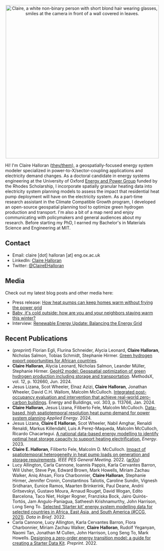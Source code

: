 <meta property="og:image" content="/assets/Claire-formal-2021.jpg" />

<center>
<img src="/assets/Claire-formal-2021.jpg" alt="Claire, a white non-binary person with short blond hair wearing glasses, smiles at the camera in front of a wall covered in leaves." width="500"/>
</center>

Hi! I'm Claire Halloran ([they/them](https://www.mypronouns.org/they-them)), a geospatially-focused energy system modeler specialized in power-to-X/sector-coupling applications and electricity demand changes. As a doctoral candidate in energy systems engineering at the University of Oxford  [Energy and Power Group](https://epg.eng.ox.ac.uk/) funded by the Rhodes Scholarship, I incorporate spatially granular heating data into electricity system planning models to assess the impact that residential heat pump deployment will have on the electricity system. As a part-time research assistant in the Climate Compatible Growth program, I developed an open-source geospatial planning tool to optimize green hydrogen production and transport. I'm also a bit of a map nerd and enjoy communicating with policymakers and general audiences about my research. Before starting my PhD, I earned my Bachelor's in Materials Science and Engineering at MIT.


## Contact
- Email: claire [dot] halloran [at] eng.ox.ac.uk
- LinkedIn: [Claire Halloran](http://www.linkedin.com/in/claire-halloran-energy)
- Twitter: [@ClaireEHalloran](https://twitter.com/ClaireEHalloran)

## Media
Check out my latest blog posts and other media here:
- Press release: [How heat pumps can keep homes warm without frying the power grid](https://eng.ox.ac.uk/news/how-heat-pumps-can-keep-homes-warm-without-frying-the-power-grid/)
- [Baby, it's cold outside: how are you and your neighbors staying warm this winter?](/us-state-heating.md)
- Interview: [Renewable Energy Update: Balancing the Energy Grid](https://2ser.com/renewable-energy-update-balancing-the-energy-grid/)


## Recent Publications
-	(*preprint*) Florian Egli, Flurina Schneider, Alycia Leonard, **Claire Halloran**, Nicholas Salmon, Tobias Schmidt, Stephanie Hirmer. [Green hydrogen export opportunities for African countries](https://zenodo.org/records/10696732).
-	**Claire Halloran**, Alycia Leonard, Nicholas Salmon, Leander Müller, Stephanie Hirmer. [GeoH2 model: Geospatial optimization of green hydrogen production including storage and transportation](https://doi.org/10.1016/j.mex.2024.102660). MethodsX, vol. 12, p. 102660, Jun. 2024.
-	Jesus Lizana, Scot Wheeler, Elnaz Azizi, **Claire Halloran**, Jonathan Wheeler, David C.H. Wallom, Malcolm McCulloch. [Integrated post-occupancy evaluation and intervention that achieve real-world zero-carbon buildings](https://doi.org/10.1016/j.enbuild.2023.113766). Energy and Buildings, vol. 303, p. 113766, Jan. 2024.
- **Claire Halloran**, Jesus Lizana, Filiberto Fele, Malcolm McCulloch. [Data-based, high spatiotemporal resolution heat pump demand for power system planning](https://doi.org/10.1016/j.apenergy.2023.122331) *Applied Energy*. 2024.
- Jesus Lizana, **Claire E Halloran**, Scot Wheeler, Nabil Amghar, Renaldi Renaldi, Markus Killendahl, Luis A Perez-Maqueda, Malcolm McCulloch, Ricardo Chacartegui. [A national data-based energy modelling to identify optimal heat storage capacity to support heating electrification.](https://doi.org/10.1016/j.energy.2022.125298) *Energy*. 2023.
- **Claire E. Halloran**, Filiberto Fele, Malcolm D. McCulloch. [Impact of spatiotemporal heterogeneity in heat pump loads on generation and storage requirements](https://doi.org/10.1109/PESGM48719.2022.9916794). *IEEE PES General Meeting*. 2022. ([arXiv](https://arxiv.org/abs/2204.00353))
- Lucy Allington, Carla Cannone, Ioannis Pappis, Karla Cervantes Barron, Will Usher, Steve Pye, Edward Brown, Mark Howells, Miriam Zachau Walker, Aniq Ahsan, Flora Charbonnier, **Claire Halloran**, Stephanie Hirmer, Jennifer Cronin, Constantinos Taliotis, Caroline Sundin, Vignesh Sridharan, Eunice Ramos, Maarten Brinkerink, Paul Deane, Andrii Gritsevskyi, Gustavo Moura, Arnaud Rouget, David Wogan, Edito Barcelona, Taco Niet, Holger Rogner, Franziska Bock, Jairo Quirós-Tortós, Jam Angulo-Paniagua, Satheesh Krishnamurthy, John Harrison, Long Seng To. [Selected ‘Starter kit’ energy system modelling data for selected countries in Africa, East Asia, and South America (#CCG, 2021)](https://doi.org/10.1016/j.dib.2022.108021). *Data in Brief*. 2022.
- Carla Cannone, Lucy Allington, Karla Cervantes Barron, Flora Charbonnier, Miriam Zachau Walker, **Claire Halloran**, Rudolf Yeganyan, Naomi Tan, Jonathan M Cullen, John Harrison, Long Seng To, Mark Howells. [Designing a zero-order energy transition model: a guide for creating a Starter Data Kit](https://assets.researchsquare.com/files/rs-1403613/v2/a7e51564-c245-4258-aff9-43c9ea8e798c.pdf?c=1646775834). *Preprint*. 2022.

